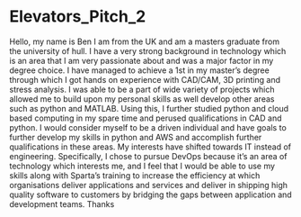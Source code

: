# Elevators_Pitch_2

Hello, my name is Ben I am from the UK and am a masters graduate from the university of hull. I have a very strong background in technology which is an area that I am very passionate about and was a major factor in my degree choice.
I have managed to achieve a 1st in my master’s degree through which I got hands on experience with  CAD/CAM, 3D printing and stress analysis. I was able to be a part of wide variety of projects which allowed me to build upon my personal skills as well develop other areas such as python and MATLAB. Using this, I further studied python and cloud based computing in my spare time and perused qualifications in CAD and python. I would consider myself to be a driven individual and have goals to further develop my skills in python and AWS and accomplish further qualifications in these areas.
My interests have shifted towards IT instead of engineering. Specifically, I chose to pursue DevOps because it’s an area of technology which interests me, and I feel that I would be able to use my skills along with Sparta’s training to increase the efficiency at which organisations deliver applications and services and deliver in shipping high quality software to customers by bridging the gaps between application and development teams. 
Thanks




